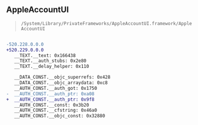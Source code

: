 ## AppleAccountUI

> `/System/Library/PrivateFrameworks/AppleAccountUI.framework/AppleAccountUI`

```diff

-520.228.0.0.0
+520.229.0.0.0
   __TEXT.__text: 0x166438
   __TEXT.__auth_stubs: 0x2e80
   __TEXT.__delay_helper: 0x110

   __DATA_CONST.__objc_superrefs: 0x428
   __DATA_CONST.__objc_arraydata: 0xc8
   __AUTH_CONST.__auth_got: 0x1750
-  __AUTH_CONST.__auth_ptr: 0xa08
+  __AUTH_CONST.__auth_ptr: 0x9f8
   __AUTH_CONST.__const: 0x3b20
   __AUTH_CONST.__cfstring: 0x46a0
   __AUTH_CONST.__objc_const: 0x32880

```
